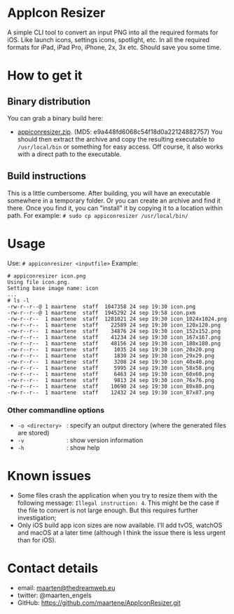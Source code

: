 # AppIcon Resizer
A simple CLI tool to convert an input PNG into all the required formats for iOS. Like launch icons, settings icons, spotlight, etc. In all the required formats for iPad, iPad Pro, iPhone, 2x, 3x etc. Should save you some time.

# How to get it
## Binary distribution
You can grab a binary build here:
* [appiconresizer.zip](https://www.thedreamweb.eu/files/appiconresizer.zip). (MD5: e9a448fd6068c54f18d0a22124882757)
You should then extract the archive and copy the resulting executable to `/usr/local/bin` or something for easy access. Off course, it also works with a direct path to the executable.

## Build instructions
This is a little cumbersome. After building, you will have an executable somewhere in a temporary folder. Or you can create an archive and find it there. Once you find it, you can "install" it by copying it to a location within path. For example:
`# sudo cp appiconresizer /usr/local/bin/`

# Usage
Use: `# appiconresizer <inputfile>`
Example: 
  ```
  # appiconresizer icon.png
  Using file icon.png.
  Setting base image name: icon
  ...
  # ls -l
  -rw-r--r--@ 1 maartene  staff  1047358 24 sep 19:30 icon.png
  -rw-r--r--@ 1 maartene  staff  1945292 24 sep 19:58 icon.pxm
  -rw-r--r--  1 maartene  staff  1281021 24 sep 19:30 icon_1024x1024.png
  -rw-r--r--  1 maartene  staff    22589 24 sep 19:30 icon_120x120.png
  -rw-r--r--  1 maartene  staff    34876 24 sep 19:30 icon_152x152.png
  -rw-r--r--  1 maartene  staff    41234 24 sep 19:30 icon_167x167.png
  -rw-r--r--  1 maartene  staff    48156 24 sep 19:30 icon_180x180.png
  -rw-r--r--  1 maartene  staff     1035 24 sep 19:30 icon_20x20.png
  -rw-r--r--  1 maartene  staff     1830 24 sep 19:30 icon_29x29.png
  -rw-r--r--  1 maartene  staff     3208 24 sep 19:30 icon_40x40.png
  -rw-r--r--  1 maartene  staff     5995 24 sep 19:30 icon_58x58.png
  -rw-r--r--  1 maartene  staff     6463 24 sep 19:30 icon_60x60.png
  -rw-r--r--  1 maartene  staff     9813 24 sep 19:30 icon_76x76.png
  -rw-r--r--  1 maartene  staff    10690 24 sep 19:30 icon_80x80.png
  -rw-r--r--  1 maartene  staff    12432 24 sep 19:30 icon_87x87.png
```
 
### Other commandline options
* `-o <directory> ` : specify an output directory (where the generated files are stored)
* `-v             ` : show version information
* `-h             ` : show help

# Known issues
* Some files crash the application when you try to resize them with the following message: `Illegal instruction: 4`. This might be the case if the file to convert is not large enough. But this requires further investigation;
* Only iOS build app icon sizes are now available. I'll add tvOS, watchOS and macOS at a later time (although I think the issue there is less urgent than for iOS). 

# Contact details
* email: maarten@thedreamweb.eu
* twitter: @maarten_engels
* GitHub: https://github.com/maartene/AppIconResizer.git
